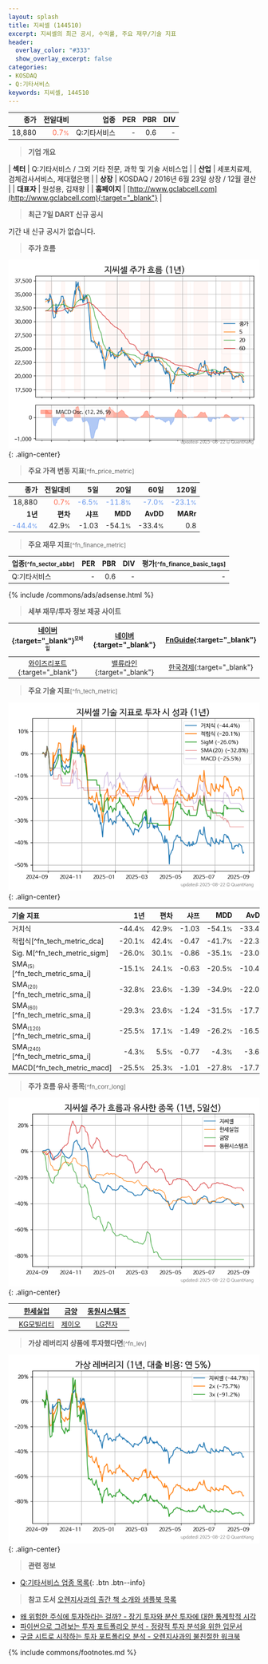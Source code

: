 ```yaml
---
layout: splash
title: 지씨셀 (144510)
excerpt: 지씨셀의 최근 공시, 수익률, 주요 재무/기술 지표
header:
  overlay_color: "#333"
  show_overlay_excerpt: false
categories:
- KOSDAQ
- Q:기타서비스
keywords: 지씨셀, 144510
---
```


| **종가** | **전일대비** | **업종** | **PER** | **PBR** | **DIV** |
| -------: | -----------: | -------: | ------: | ------: | ------: |
| 18,880 | <span style="color: tomato">0.7<small>%</small></span> | Q:기타서비스 | - | 0.6 | - |

<!-- more -->


> **기업 개요**<a id="company"></a>

| <span style="white-space:nowrap;">**섹터**</span> | Q:기타서비스 / 그외 기타 전문, 과학 및 기술 서비스업 |
| <span style="white-space:nowrap;">**산업**</span> | 세포치료제, 검체검사서비스, 제대혈은행 |
| <span style="white-space:nowrap;">**상장**</span> | KOSDAQ / 2016년 6월 23일 상장 / 12월 결산 |
| <span style="white-space:nowrap;">**대표자**</span> | 원성용, 김재왕 |
| <span style="white-space:nowrap;">**홈페이지**</span> | [http://www.gclabcell.com](http://www.gclabcell.com){:target="_blank"} |


> **최근 7일 DART 신규 공시**<a id="dart"></a>

기간 내 신규 공시가 없습니다.


> **주가 흐름**<a id="price"></a>

![144510](/stock/images/144510.png){: .align-center}


> **주요 가격 변동 지표**<small>[^fn_price_metric]</small>

| **종가** | **전일대비** | **5일** | **20일** | **60일** | **120일** |
| -------: | -----------: | ------: | -------: | -------: | --------: |
| 18,880 | <span style="color: tomato">0.7<small>%</small></span> | <span style="color: cornflowerblue">-6.5<small>%</small></span> | <span style="color: cornflowerblue">-11.8<small>%</small></span> | <span style="color: cornflowerblue">-7.0<small>%</small></span> | <span style="color: cornflowerblue">-23.1<small>%</small></span> |
| **1년** | **편차** | **샤프** | **MDD** | **AvDD** | **MARr** |
| <span style="color: cornflowerblue">-44.4<small>%</small></span> | 42.9<small>%</small> | -1.03 | -54.1<small>%</small> | -33.4<small>%</small> | 0.8 |


> **주요 재무 지표**<small>[^fn_finance_metric]</small>

| **업종**<small>[^fn_sector_abbr]</small> | **PER** | **PBR** | **DIV** | **평가**<small>[^fn_finance_basic_tags]</small> |
| :--------------------------------------- | ------: | ------: | ------: | ----------------------------------------------: |
| Q:기타서비스 | - | 0.6 | - | - |



{% include /commons/ads/adsense.html %}

> **세부 재무/투자 정보 제공 사이트**

| [네이버](https://m.stock.naver.com/domestic/stock/144510/finance/summary){:target="_blank"}<sup><small>모바일</small></sup> | [네이버](https://finance.naver.com/item/coinfo.naver?code=144510){:target="_blank"} | [FnGuide](https://comp.fnguide.com/SVO2/ASP/SVD_Invest.asp?gicode=A144510&MenuYn=Y){:target="_blank"} |
| :---: | :---: | :---: |
| [와이즈리포트](https://comp.wisereport.co.kr/company/c1040001.aspx?cmp_cd=144510){:target="_blank"} | [밸류라인](https://www.valueline.co.kr/finance/summary/144510){:target="_blank"} | [한국경제](https://markets.hankyung.com/stock/144510/financial-summary){:target="_blank"} |


> **주요 기술 지표**<small>[^fn_tech_metric]</small>


![144510](/stock/images/144510_tech.png){: .align-center}

| **기술 지표** | **1년** | **편차** | **샤프** | **MDD** | **AvDD** |
| :------------ | ------: | -----------: | -------: | ------: | -------: |
| 거치식 | -44.4<small>%</small> | 42.9<small>%</small> | -1.03 | -54.1<small>%</small> | -33.4<small>%</small> |
| 적립식[^fn_tech_metric_dca] | -20.1<small>%</small> | 42.4<small>%</small> | -0.47 | -41.7<small>%</small> | -22.3<small>%</small> |
| Sig. M[^fn_tech_metric_sigm] | -26.0<small>%</small> | 30.1<small>%</small> | -0.86 | -35.1<small>%</small> | -23.0<small>%</small> |
| SMA<small><sub>(5)</sub></small>[^fn_tech_metric_sma_i] | -15.1<small>%</small> | 24.1<small>%</small> | -0.63 | -20.5<small>%</small> | -10.4<small>%</small> |
| SMA<small><sub>(20)</sub></small>[^fn_tech_metric_sma_i] | -32.8<small>%</small> | 23.6<small>%</small> | -1.39 | -34.9<small>%</small> | -22.0<small>%</small> |
| SMA<small><sub>(60)</sub></small>[^fn_tech_metric_sma_i] | -29.3<small>%</small> | 23.6<small>%</small> | -1.24 | -31.5<small>%</small> | -17.7<small>%</small> |
| SMA<small><sub>(120)</sub></small>[^fn_tech_metric_sma_i] | -25.5<small>%</small> | 17.1<small>%</small> | -1.49 | -26.2<small>%</small> | -16.5<small>%</small> |
| SMA<small><sub>(240)</sub></small>[^fn_tech_metric_sma_i] | -4.3<small>%</small> | 5.5<small>%</small> | -0.77 | -4.3<small>%</small> | -3.6<small>%</small> |
| MACD[^fn_tech_metric_macd] | -25.5<small>%</small> | 25.3<small>%</small> | -1.01 | -27.8<small>%</small> | -17.7<small>%</small> |


> **주가 흐름 유사 종목**<a id="corr"></a><small>[^fn_corr_long]</small>

![144510](/stock/images/144510_corr.png){: .align-center}

|       | [한세실업](/105630/) | [금양](/001570/) | [동원시스템즈](/014820/) |
| :---: | :------------------------------------: | :------------------------------------: | :------------------------------------: |
|       | [KG모빌리티](/003620/) | [제이오](/418550/) | [LG전자](/066570/) |


> **가상 레버리지 상품에 투자했다면**<a id="2x"></a><small>[^fn_lev]</small>

![144510](/stock/images/144510_2x.png){: .align-center}


> **관련 정보**

- [Q:기타서비스 업종 목록](/stats/sector/kosdaq_업종_기타서비스_종목/){: .btn .btn--info}

> **참고 도서** [오렌지사과의 출간 책 소개와 샘플북 목록](https://kongdori.tistory.com/691)

- [왜 위험한 주식에 투자하라는 걸까? - 장기 투자와 분산 투자에 대한 통계학적 시각](https://kongdori.tistory.com/421)
- [파이썬으로 그려보는 투자 포트폴리오 분석  - 정량적 투자 분석을 위한 입문서](https://kongdori.tistory.com/643)
- [구글 시트로 시작하는 투자 포트폴리오 분석 - 오렌지사과의 불친절한 워크북](https://kongdori.tistory.com/449)


{% include commons/footnotes.md %}